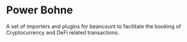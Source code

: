 # Power Bohne
A set of importers and plugins for beancount to facilitate the booking of
Cryptocurrency and DeFi related transactions.
